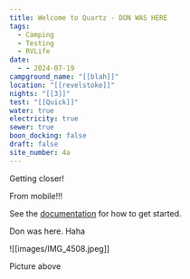 ```yaml
---
title: Welcome to Quartz - DON WAS HERE
tags:
  - Camping
  - Testing
  - RVLife
date:
  - - 2024-07-19
campground_name: "[[blah]]"
location: "[[revelstoke]]"
nights: "[[3]]"
test: "[[Quick]]"
water: true
electricity: true
sewer: true
boon_docking: false
draft: false
site_number: 4a
---
```


Getting closer!

From mobile!!!

See the [documentation](https://quartz.jzhao.xyz) for how to get started.

Don was here.   Haha

![[images/IMG_4508.jpeg]]

Picture above